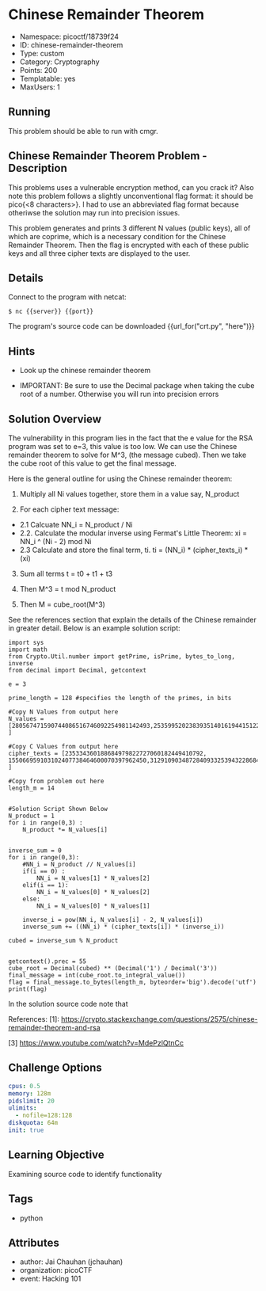 # Chinese Remainder Theorem

- Namespace: picoctf/18739f24
- ID: chinese-remainder-theorem
- Type: custom
- Category: Cryptography
- Points: 200
- Templatable: yes
- MaxUsers: 1

## Running

This problem should be able to run with cmgr.

## Chinese Remainder Theorem Problem - Description

This problems uses a vulnerable encryption method, can you crack it?
Also note this problem follows a slightly unconventional flag format: it should be pico{<8 characters>}.
I had to use an abbreviated flag format because otheriwse the solution may run into precision issues.

This problem generates and prints 3 different N values (public keys), all of which are coprime, which is a necessary condition for the Chinese Remainder Theorem. Then the flag is encrypted with each of these public keys and all three cipher texts are displayed to the user.

## Details

Connect to the program with netcat:

`$ nc {{server}} {{port}}`

The program's source code can be downloaded {{url_for("crt.py", "here")}}

## Hints

- Look up the chinese remainder theorem

- IMPORTANT: Be sure to use the Decimal package when taking the cube root of a number. Otherwise you will run into precision errors

## Solution Overview

The vulnerability in this program lies in the fact that the e value for the RSA program was set to e=3, this value is too low.
We can use the Chinese remainder theorem to solve for M^3, (the message cubed). Then we take the cube root of this value to get the final message.

Here is the general outline for using the Chinese remainder theorem:

1. Multiply all Ni values together, store them in a value say, N_product

2. For each cipher text message:
  - 2.1 Calcuate NN_i  = N_product / Ni
  - 2.2. Calculate the modular inverse using Fermat's Little Theorem:
        xi = NN_i ^ (Ni - 2) mod Ni
  - 2.3 Calculate and store the final term, ti.
        ti = (NN_i) * (cipher_texts_i) * (xi) 

3. Sum all terms t = t0 + t1 + t3

4. Then M^3 = t mod N_product

5. Then M = cube_root(M^3)

See the references section that explain the details of the Chinese remainder in greater detail.
Below is an example solution script:

```
import sys
import math
from Crypto.Util.number import getPrime, isPrime, bytes_to_long, inverse
from decimal import Decimal, getcontext

e = 3

prime_length = 128 #specifies the length of the primes, in bits

#Copy N Values from output here
N_values = [280567471590744086516746092254981142493,253599520238393514016194415122672455521,288187072495672378636343367080601689743 ]

#Copy C Values from output here
cipher_texts = [235334360188684979822727060182449410792, 155066959103102407738464600070397962450,31291090348728409332539432286844414133 ]

#Copy from problem out here
length_m = 14


#Solution Script Shown Below
N_product = 1
for i in range(0,3) :
    N_product *= N_values[i]


inverse_sum = 0
for i in range(0,3):
    #NN_i = N_product // N_values[i]
    if(i == 0) :
        NN_i = N_values[1] * N_values[2]
    elif(i == 1):
        NN_i = N_values[0] * N_values[2]
    else:
        NN_i = N_values[0] * N_values[1]

    inverse_i = pow(NN_i, N_values[i] - 2, N_values[i])
    inverse_sum += ((NN_i) * (cipher_texts[i]) * (inverse_i))

cubed = inverse_sum % N_product


getcontext().prec = 55
cube_root = Decimal(cubed) ** (Decimal('1') / Decimal('3'))
final_message = int(cube_root.to_integral_value())
flag = final_message.to_bytes(length_m, byteorder='big').decode('utf')
print(flag)
```

In the solution source code note that

References:
[1]: https://crypto.stackexchange.com/questions/2575/chinese-remainder-theorem-and-rsa

[2]: https://math.stackexchange.com/questions/4020034/using-fermats-little-theorem-and-the-chinese-remainder-theorem

[3] https://www.youtube.com/watch?v=MdePzlQtnCc


## Challenge Options

```yaml
cpus: 0.5
memory: 128m
pidslimit: 20
ulimits:
  - nofile=128:128
diskquota: 64m
init: true
```

## Learning Objective

Examining source code to identify functionality

## Tags

- python

## Attributes

- author: Jai Chauhan (jchauhan)
- organization: picoCTF
- event: Hacking 101
